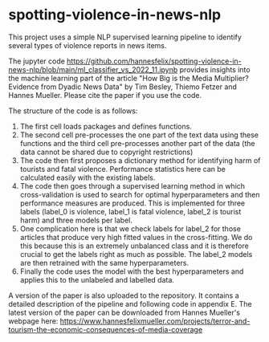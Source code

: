 # spotting-violence-in-news-nlp
This project uses a simple NLP supervised learning pipeline to identify several types of violence reports in news items.

The jupyter code https://github.com/hannesfelix/spotting-violence-in-news-nlp/blob/main/ml_classifier_vs_2022_11.ipynb provides insights into the machine learning part of the article "How Big is the Media Multiplier? Evidence from Dyadic News Data" by Tim Besley, Thiemo Fetzer and Hannes Mueller. Please cite the paper if you use the code.

The structure of the code is as follows: 
1. The first cell loads packages and defines functions.
2. The second cell pre-processes the one part of the text data using these functions and the third cell pre-processes another part of the data (the data cannot be shared due to copyright restrictions)
3. The code then first proposes a dictionary method for identifying harm of tourists and fatal violence. Performance statistics here can be calculated easily with the existing labels.
4. The code then goes through a supervised learning method in which cross-validation is used to search for optimal hyperparameters and then performance measures are produced. This is implemented for three labels (label_0 is violence, label_1 is fatal violence, label_2 is tourist harm) and three models per label. 
5. One complication here is that we check labels for label_2 for those articles that produce very high fitted values in the cross-fitting. We do this because this is an extremely unbalanced class and it is therefore crucial to get the labels right as much as possible. The label_2 models are then retrained with the same hyperparameters.
6. Finally the code uses the model with the best hyperparameters and applies this to the unlabeled and labelled data.

A version of the paper is also uploaded to the repository. It contains a detailed description of the pipeline and following code in appendix E. The latest version of the paper can be downloaded from Hannes Mueller's webpage here: https://www.hannesfelixmueller.com/projects/terror-and-tourism-the-economic-consequences-of-media-coverage

